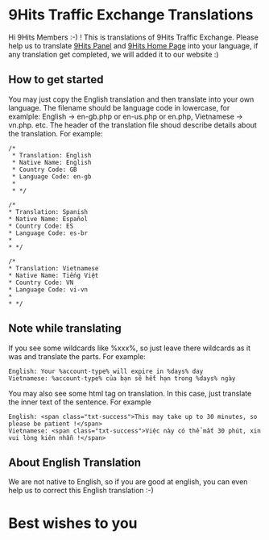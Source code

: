 # 9Hits Traffic Exchange Translations
Hi 9Hits Members :-) ! This is translations of 9Hits Traffic Exchange. Please help us to translate [9Hits Panel](https://panel.9hits.com/) and [9Hits Home Page](https://9hits.com/) into your language, if any translation get completed, we will added it to our website :)

## How to get started
You may just copy the English translation and then translate into your own language. The filename should be language code in lowercase, for examlple: English -> en-gb.php or en-us.php or en.php, Vietnamese -> vn.php. etc.
The header of the translation file shoud describe details about the translation. For example:
```
/*
 * Translation: English
 * Native Name: English
 * Country Code: GB
 * Language Code: en-gb
 *
 * */
 ```
 ```
 /*
 * Translation: Spanish
 * Native Name: Español
 * Country Code: ES
 * Language Code: es-br
 *
 * */
 ```
 ```
 /*
 * Translation: Vietnamese
 * Native Name: Tiếng Việt
 * Country Code: VN
 * Language Code: vi-vn
 *
 * */
 ```
## Note while translating

If you see some wildcards like %xxx%, so just leave there wildcards as it was and translate the parts.
For example:
```
English: Your %account-type% will expire in %days% day
Vietnamese: %account-type% của bạn sẽ hết hạn trong %days% ngày
```

You may also see some html tag on translation. In this case, just translate the inner text of the sentence. For example
```
English: <span class="txt-success">This may take up to 30 minutes, so please be patient !</span>
Vietnamese: <span class="txt-success">Việc này có thể mất 30 phút, xin vui lòng kiên nhẫn !</span>
```

## About English Translation
We are not native to English, so if you are good at english, you can even help us to correct this English translation :-)


# Best wishes to you
